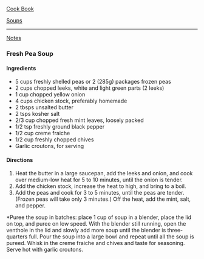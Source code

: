 [Cook Book](https://github.com/vmsmith/CookBook/blob/master/README.md)  

[Soups](https://github.com/vmsmith/CookBook/blob/master/soups.md)  

-----  

[Notes](https://github.com/vmsmith/CookBook/blob/master/notes.md)  

### Fresh Pea Soup  

#### Ingredients  

* 5 cups freshly shelled peas or 2 (285g) packages frozen peas
* 2 cups chopped leeks, white and light green parts (2 leeks)
* 1 cup chopped yellow onion
* 4 cups chicken stock, preferably homemade
* 2 tbsps unsalted butter
* 2 tsps kosher salt
* 2/3 cup chopped fresh mint leaves, loosely packed
* 1/2 tsp freshly ground black pepper
* 1/2 cup creme fraiche
* 1/2 cup freshly chopped chives
* Garlic croutons, for serving


#### Directions  

1. Heat the butter in a large saucepan, add the leeks and onion, and cook over medium-low heat for 5 to 10 minutes, until the onion is tender.  
2. Add the chicken stock, increase the heat to high, and bring to a boil.  
3. Add the peas and cook for 3 to 5 minutes, until the peas are tender. (Frozen peas will take only 3 minutes.) Off the heat, add the mint, salt, and pepper.

*Puree the soup in batches: place 1 cup of soup in a blender, place the lid on top, and puree on low speed. With the blender still running, open the venthole in the lid and slowly add more soup until the blender is three-quarters full. Pour the soup into a large bowl and repeat until all the soup is pureed. Whisk in the creme fraiche and chives and taste for seasoning. Serve hot with garlic croutons.

